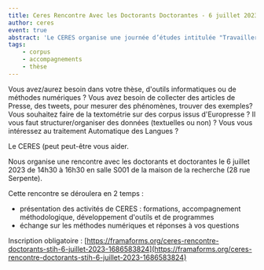```yaml
---
title: Ceres Rencontre Avec les Doctorants Doctorantes - 6 juillet 2023
author: ceres
event: true
abstract: 'Le CERES organise une journée d’études intitulée "Travailler avec les images", qui se tiendra le jeudi 8 juin 2023, de 9h à 17h, à la Maison de la Recherche de Sorbonne Université (28 rue Serpente, 75006, Paris).'
tags:
    - corpus
    - accompagnements
    - thèse
---
```


Vous avez/aurez besoin dans votre thèse, d'outils informatiques ou de méthodes numériques ? Vous avez besoin de collecter des articles de Presse, des tweets, pour mesurer des phénomènes, trouver des exemples? Vous souhaitez faire de la textométrie sur des corpus issus d'Europresse ? Il vous faut structurer/organiser des données (textuelles ou non) ? Vous vous intéressez au traitement Automatique des Langues ?

Le CERES (peut peut-être vous aider.

Nous organise une rencontre avec les doctorants et doctorantes le 6 juillet 2023 de 14h30 à 16h30 en salle S001 de la maison de la recherche (28 rue Serpente).

Cette rencontre se déroulera en 2 temps :

- présentation des activités de CERES : formations, accompagnement méthodologique, développement d'outils et de programmes
- échange sur les méthodes numériques et réponses à vos questions

Inscription obligatoire : [https://framaforms.org/ceres-rencontre-doctorants-stih-6-juillet-2023-1686583824](https://framaforms.org/ceres-rencontre-doctorants-stih-6-juillet-2023-1686583824)

